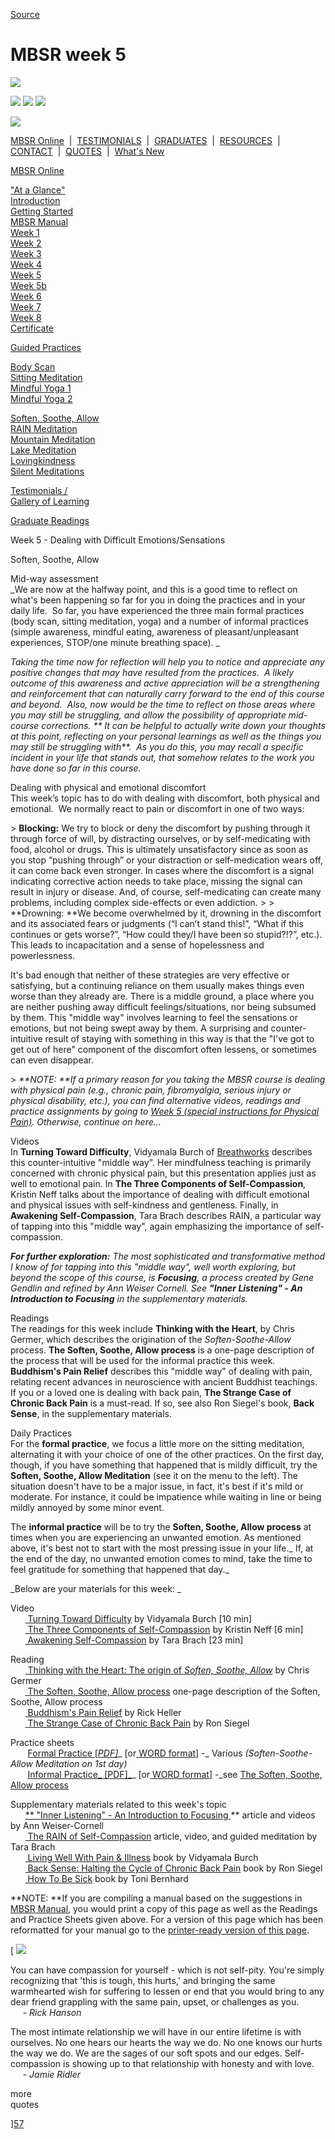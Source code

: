 
[Source](http://palousemindfulness.com/selfguidedMBSR_week5.html "Permalink to MBSR week 5")

# MBSR week 5

![][1]

![][2] ![][3] ![][4]

![][5]

[MBSR Online][6] &nbsp;|&nbsp; [TESTIMONIALS][7] &nbsp;|&nbsp; [GRADUATES][8] &nbsp;|&nbsp; [RESOURCES][9] &nbsp;|&nbsp; [CONTACT][10] &nbsp;|&nbsp; [QUOTES][11] &nbsp;|&nbsp; [What's New][12]

[MBSR Online][6]

[ "At a Glance"][13]  
[Introduction][14]  
[Getting Started][15]  
[MBSR Manual][16]  
[Week 1][17]  
[Week 2][18]  
[Week 3][19]  
[Week 4][20]  
[Week 5][21]  
[Week 5b][22]  
[Week 6][23]  
[Week 7][24]  
[Week 8][25]  
[Certificate][26]  
  

[Guided Practices][27]

[Body Scan][28]  
[Sitting Meditation][29]  
[Mindful Yoga 1][30]  
[Mindful Yoga 2][31]  
  
[Soften, Soothe, Allow][32]  
[RAIN Meditation][33]  
[Mountain Meditation][34]  
[Lake Meditation][35]  
[Lovingkindness][36]  
[Silent Meditations][37]  
  

[Testimonials /  
Gallery of Learning][7]

  

[Graduate Readings][8]

Week 5 - Dealing with Difficult Emotions/Sensations

Soften, Soothe, Allow

Mid-way assessment  
_We are now at the halfway point, and this is a good time to reflect on what's been happening so far for you in doing the practices and in your daily life.&nbsp; So far, you have experienced the three main formal practices (body scan, sitting meditation, yoga) and a number of informal practices (simple awareness, mindful eating, awareness of pleasant/unpleasant experiences, STOP/one minute breathing space). _

_Taking the time now for reflection will help you to notice and appreciate any positive changes that may have resulted from the practices.&nbsp; A likely outcome of this awareness and active appreciation will be a strengthening and reinforcement that can naturally carry forward to the end of this course and beyond. &nbsp;Also, now would be the time to reflect on those areas where you may still be struggling, and allow the possibility of appropriate mid-course corrections.&nbsp;** It can be helpful to actually write down your thoughts at this point, reflecting on your personal learnings as well as the things you may still be struggling with**.&nbsp; As you do this, you may recall a specific incident in your life that stands out, that somehow relates to the work you have done so far in this course._

Dealing with physical and emotional discomfort  
This week’s topic has to do with dealing with discomfort, both physical and emotional.&nbsp; We normally react to pain or discomfort in one of two ways:

&gt; **Blocking:** We try to block or deny the discomfort by pushing through it through force of will, by distracting ourselves, or by self-medicating with food, alcohol or drugs. This is ultimately unsatisfactory since as soon as you stop “pushing through” or your distraction or self-medication wears off, it can come back even stronger. In cases where the discomfort is a signal indicating corrective action needs to take place, missing the signal can result in injury or disease. And, of course, self-medicating can create many problems, including complex side-effects or even addiction.
&gt;
&gt; **Drowning: **We become overwhelmed by it, drowning in the discomfort and its associated fears or judgments (“I can’t stand this!”, “What if this continues or gets worse?”, “How could they/I have been so stupid?!?”, etc.). This leads to incapacitation and a sense of hopelessness and powerlessness.&nbsp;

It's bad enough that neither of these strategies are very effective or satisfying, but a continuing reliance on them usually makes things even worse than they already are. There is a middle ground, a place where you are neither pushing away difficult feelings/situations, nor being subsumed by them. This "middle way" involves learning to feel the sensations or emotions, but not being swept away by them.&nbsp;A surprising and counter-intuitive result of staying with something in this way is that the "I've got to get out of here" component of the discomfort often lessens, or sometimes can even disappear.

&gt; _**NOTE: **If a primary reason for you taking the MBSR course is dealing with physical pain (e.g., chronic pain, fibromyalgia, serious injury or physical disability, etc.), you can find alternative videos, readings and practice assignments by going to [Week 5 (special instructions for Physical Pain)][22]. Otherwise, continue on here..._

Videos  
In **Turning Toward Difficulty**, Vidyamala Burch of [Breathworks][38] describes this counter-intuitive "middle way". Her mindfulness teaching is primarily concerned with chronic physical pain, but this presentation applies just as well to emotional pain. In **The Three Components of Self-Compassion**, Kristin Neff talks about the importance of dealing with difficult emotional and physical issues with self-kindness and gentleness. Finally, in **Awakening Self-Compassion**, Tara Brach describes RAIN, a particular way of tapping into this "middle way", again emphasizing the importance of self-compassion.

_**For further exploration:** The most sophisticated and transformative method I know of for tapping into this "middle way", well worth exploring, but beyond the scope of this course, is **Focusing**, a process created by Gene Gendlin and refined by Ann Weiser Cornell. See **"Inner Listening" \- An Introduction to Focusing** in the supplementary materials._

Readings  
The readings for this week include **Thinking with the Heart**, by Chris Germer, which describes the origination of the _Soften-Soothe-Allow_ process. **The Soften, Soothe, Allow process** is a one-page description of the process that will be used for the informal practice this week. **Buddhism's Pain Relief** describes this "middle way" of dealing with pain, relating recent advances in neuroscience with ancient Buddhist teachings. If you or a loved one is dealing with back pain, **The Strange Case of Chronic Back Pain** is a must-read. If so, see also Ron Siegel's book, **Back Sense**, in the supplementary materials.

Daily Practices  
For the **formal practice**, we focus a little more on the sitting meditation, alternating it with your choice of one of the other practices. On the first day, though, if you have something that happened that is mildly difficult, try the **Soften, Soothe, Allow Meditation** (see it on the menu to the left). The situation doesn't have to be a major issue, in fact, it's best if it's mild or moderate. For instance, it could be impatience while waiting in line or being mildly annoyed by some minor event.

The **informal practice** will be to try the **Soften, Soothe, Allow process** at times when you are experiencing an unwanted emotion. As mentioned above, it's best not to start with the most pressing issue in your life._ If, at the end of the day, no unwanted emotion comes to mind, take the time to feel gratitude for something that happened that day._

_Below are your materials for this week: _

Video  
&nbsp;&nbsp;&nbsp;&nbsp;&nbsp;&nbsp;[ Turning Toward Difficulty][39] by Vidyamala Burch [10 min]  
&nbsp;&nbsp;&nbsp;&nbsp;&nbsp;&nbsp;[ The Three Components of Self-Compassion][40] by Kristin Neff [6 min]  
&nbsp;&nbsp;&nbsp;&nbsp;&nbsp;&nbsp;[ Awakening Self-Compassion][41] by Tara Brach [23 min]  

Reading  
&nbsp;&nbsp;&nbsp;&nbsp;&nbsp;&nbsp;[ Thinking with the Heart: The origin of _Soften, Soothe, Allow_][42] by Chris Germer  
&nbsp;&nbsp;&nbsp;&nbsp;&nbsp;&nbsp;[ The Soften, Soothe, Allow process][43] one-page description of the Soften, Soothe, Allow process  
&nbsp;&nbsp;&nbsp;&nbsp;&nbsp;&nbsp;[ Buddhism's Pain Relief][44] by Rick Heller  
&nbsp;&nbsp;&nbsp;&nbsp;&nbsp;&nbsp;[ The Strange Case of Chronic Back Pain][45] by Ron Siegel  

Practice sheets  
&nbsp;&nbsp;&nbsp;&nbsp;&nbsp;&nbsp; [Formal Practice [_PDF]_][46]_ [or[ WORD format][47]] -_ Various _(Soften-Soothe-Allow Meditation on 1st day)_  
&nbsp;&nbsp;&nbsp;&nbsp;&nbsp;&nbsp; [Informal Practice_ [PDF]_][48]_ [or[ WORD format][49]] -_see [The Soften, Soothe, Allow process][43]  

Supplementary materials related to this week's topic  
&nbsp;&nbsp;&nbsp;&nbsp;&nbsp;&nbsp;[** "Inner Listening" \- An Introduction to Focusing ][50]** article and videos by Ann Weiser-Cornell  
&nbsp;&nbsp;&nbsp;&nbsp;&nbsp;&nbsp;[ The RAIN of Self-Compassion][51] article, video, and guided meditation by Tara Brach  
&nbsp;&nbsp;&nbsp;&nbsp;&nbsp;&nbsp;[ Living Well With Pain &amp; Illness][52] book by Vidyamala Burch  
&nbsp;&nbsp;&nbsp;&nbsp;&nbsp;&nbsp;[ Back Sense: Halting the Cycle of Chronic Back Pain][53] book by Ron Siegel  
&nbsp;&nbsp;&nbsp;&nbsp;&nbsp;&nbsp;[ How To Be Sick][54] book by Toni Bernhard  

**NOTE: **If you are compiling a manual based on the suggestions in [MBSR Manual][16], you would print a copy of this page as well as the Readings and Practice Sheets given above. For a version of this page which has been reformatted for your manual go to the [ printer-ready version of this page][55].

[ ![][56]

You can have compassion for yourself - which is not self-pity. You're simply recognizing that 'this is tough, this hurts,' and bringing the same warmhearted wish for suffering to lessen or end that you would bring to any dear friend grappling with the same pain, upset, or challenges as you.  
&nbsp;&nbsp;&nbsp;&nbsp;&nbsp;_\- Rick Hanson_

  
  

The most intimate relationship we will have in our entire lifetime is with ourselves. No one hears our hearts the way we do. No one knows our hurts the way we do. We are the sages of our soft spots and our edges. Self-compassion is showing up to that relationship with honesty and with love.  
&nbsp;&nbsp;&nbsp;&nbsp;&nbsp;_\- Jamie Ridler_

  
  

more &nbsp;&nbsp;&nbsp;  
quotes&nbsp;

][57]

&nbsp;

[1]: http://palousemindfulness.com/art/docbox-translate-flip.jpg
[2]: http://palousemindfulness.com/art/clouds1_middle_570x22.jpg
[3]: http://palousemindfulness.com/art/logo-youtube_22.gif
[4]: http://palousemindfulness.com/art/logo-facebook_22.gif
[5]: http://palousemindfulness.com/art/clouds2_title_950x115.jpg
[6]: index.html
[7]: testimonials/index.html
[8]: graduates.html
[9]: resources.html
[10]: contact.html
[11]: quotes.html
[12]: whats-new.html
[13]: selfguidedMBSR_ataglance.html
[14]: selfguidedMBSR_week0.html
[15]: selfguidedMBSR_gettingstarted.html
[16]: selfguidedMBSR_manual.html
[17]: selfguidedMBSR_week1.html
[18]: selfguidedMBSR_week2.html
[19]: selfguidedMBSR_week3.html
[20]: selfguidedMBSR_week4.html
[21]: selfguidedMBSR_week5.html
[22]: selfguidedMBSR_week5b.html
[23]: selfguidedMBSR_week6.html
[24]: selfguidedMBSR_week7.html
[25]: selfguidedMBSR_week8.html
[26]: selfguidedMBSR_certificate.html
[27]: guidedmeditations.html
[28]: meditations/bodyscan.html
[29]: meditations/sittingmeditation.html
[30]: meditations/yoga1.html
[31]: meditations/yoga2.html
[32]: meditations/soften-soothe-allow.html
[33]: meditations/RAIN.html
[34]: meditations/mountain.html
[35]: meditations/lake.html
[36]: meditations/lovingkindness.html
[37]: meditations/silent30min.html
[38]: http://www.breathworks-mindfulness.org.uk/aboutbreathworks
[39]: https://www.youtube.com/watch?v=8aAATYSvNjc&amp;list=PLbiVpU59JkVbc7uBsZRy1TEAfl3puCRFP&amp;index=1
[40]: https://www.youtube.com/watch?v=w3aba1ok5lE&amp;index=2&amp;list=PLbiVpU59JkVbc7uBsZRy1TEAfl3puCRFP
[41]: https://www.youtube.com/watch?v=yXIOHYxllbc&amp;index=3&amp;list=PLbiVpU59JkVbc7uBsZRy1TEAfl3puCRFP
[42]: docs/thinking-with-the-heart.pdf
[43]: docs/soften-soothe-allow.pdf
[44]: docs/buddhism-pain.pdf
[45]: docs/siegel-backpain.pdf
[46]: practice/week5-formal.pdf
[47]: practice/week5-formal.docx
[48]: practice/week5-informal.pdf
[49]: practice/week5-informal.docx
[50]: http://palousemindfulness.com/graduates/2016-01.html
[51]: https://www.tarabrach.com/selfcompassion1/
[52]: http://www.amazon.com/Living-Well-Pain-Illness-Suffering/dp/1591797470
[53]: http://www.amazon.com/Back-Sense-Revolutionary-Approach-Halting/dp/0767905814
[54]: http://www.amazon.com/How-Sick-Buddhist-Inspired-Chronically-Caregivers/dp/0861716264
[55]: docs/manualMBSRweek5.pdf
[56]: http://palousemindfulness.com/art/123rf_soften_170.jpg
[57]: quotes.html#selfguidedMBSR_week5 "more quotes"
  
